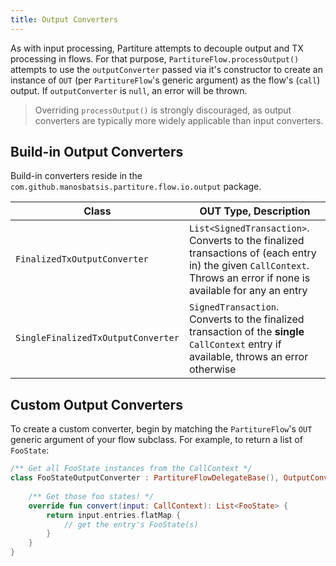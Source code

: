 ```yaml
---
title: Output Converters
---
```



As with input processing, Partiture attempts to decouple output and TX 
processing in flows. For that purpose, `PartitureFlow.processOutput()` 
attempts to use the `outputConverter` passed via it's constructor to 
create an instance of `OUT` (per `PartitureFlow`'s generic argument) 
as the flow's (`call`) output. If `outputConverter` is `null`, 
an error will be thrown.

> Overriding `processOutput()` is strongly discouraged, as output converters 
are typically more widely applicable than input converters. 

## Build-in Output Converters

Build-in converters reside in the `com.github.manosbatsis.partiture.flow.io.output` package.

| Class			                   	   	| OUT Type, Description                                                                                                                              	|
|-------------------------------------- | ------------------------------------------------------------------------------------------------------------------------------------------	|
| `FinalizedTxOutputConverter` 	    	| `List<SignedTransaction>`. Converts to the finalized transactions of (each entry in) the given `CallContext`. Throws an error if none is available for any an entry 	|
| `SingleFinalizedTxOutputConverter`	| `SignedTransaction`. Converts to the finalized transaction of the __single__ `CallContext` entry if available, throws an error otherwise                      	|


## Custom Output Converters
 
To create a custom converter, begin by matching the `PartitureFlow`'s `OUT` 
generic argument of your flow subclass. For example, to return a list of `FooState`:

```kotlin
/** Get all FooState instances from the CallContext */
class FooStateOutputConverter : PartitureFlowDelegateBase(), OutputConverter<List<FooState>> {
		
	/** Get those foo states! */
    override fun convert(input: CallContext): List<FooState> {
        return input.entries.flatMap {
        	// get the entry's FooState(s)
        }
    }
}
```

